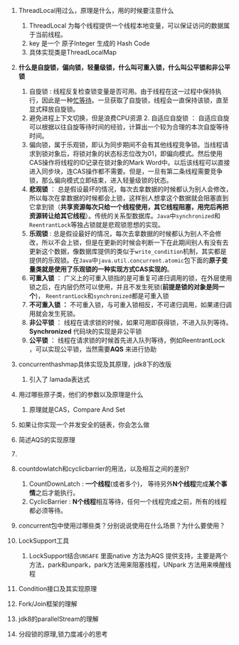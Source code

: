 1. ThreadLocal用过么，原理是什么，用的时候要注意什么

   1. ThreadLocal 为每个线程提供一个线程本地变量，可以保证访问的数据属于当前线程。
   2. key 是一个 原子Integer 生成的 Hash Code 
   3. 具体实现类是ThreadLocalMap
2. **什么是自旋锁，偏向锁，轻量级锁，什么叫可重入锁，什么叫公平锁和非公平锁**
   1. 自旋锁 : 线程反复检查锁变量是否可用。由于线程在这一过程中保持执行，因此是一种[忙等待](https://zh.wikipedia.org/wiki/%E5%BF%99%E7%AD%89%E5%BE%85)。一旦获取了自旋锁，线程会一直保持该锁，直至显式释放自旋锁。
   2. 避免进程上下文切换，但是浪费CPU资源
      2. 自适应自旋锁 ： 自适应自旋可以根据以往自旋等待时间的经验，计算出一个较为合理的本次自旋等待时间。
   3. 偏向锁，属于乐观锁，即认为同步期间不会有其他线程竞争锁。当线程请求到锁对象后，将锁对象的状态标志位改为01，即偏向模式。然后使用CAS操作将线程的ID记录在锁对象的Mark Word中。以后该线程可以直接进入同步块，连CAS操作都不需要。但是，一旦有第二条线程需要竞争锁，那么偏向模式立即结束，进入轻量级锁的状态。
   4. **悲观锁** ： 总是假设最坏的情况，每次去拿数据的时候都认为别人会修改，所以每次在拿数据的时候都会上锁，这样别人想拿这个数据就会阻塞直到它拿到锁（**共享资源每次只给一个线程使用，其它线程阻塞，用完后再把资源转让给其它线程**）。传统的关系型数据库。`Java`中`synchronized`和`ReentrantLock`等独占锁就是悲观锁思想的实现。
   5. **乐观锁** : 总是假设最好的情况，每次去拿数据的时候都认为别人不会修改，所以不会上锁，但是在更新的时候会判断一下在此期间别人有没有去更新这个数据，像数据库提供的类似于`write_condition`机制，其实都是提供的乐观锁。在`Java`中`java.util.concurrent.atomic`包下面的**原子变量类就是使用了乐观锁的一种实现方式CAS实现的**。
   6. **可重入锁**  ：  广义上的可重入锁指的是可重复可递归调用的锁，在外层使用锁之后，在内层仍然可以使用，并且不发生死锁(**前提是锁的对象是同一个**)， `ReentrantLock`和`synchronized`都是可重入锁
   7. **不可重入锁 ：** 不可重入锁，与可重入锁相反，不可递归调用，如果递归调用就会发生死锁。
   8. **非公平锁**  ： 线程在请求锁的时候，如果可用即获得锁，不进入队列等待。**Synchronized** 代码块的实现是非公平锁
   9. **公平锁** ： 线程在请求锁的时候首先进入队列等待，例如ReentrantLock ，可以实现公平锁，当然需要**AQS** 来进行协助
7. concurrenthashmap具体实现及其原理，jdk8下的改版
   1. 引入了 lamada表达式
4. 用过哪些原子类，他们的参数以及原理是什么
   1. 原理就是CAS，Compare And Set
9. 如果让你实现一个并发安全的链表，你会怎么做
10. 简述AQS的实现原理
   1. 
11. countdowlatch和cyclicbarrier的用法，以及相互之间的差别?
    1. CountDownLatch : **一个线程**(或者多个)， 等待另外**N个线程**完成**某个事情**之后才能执行。   
    2. CyclicBarrier        : **N个线程**相互等待，任何一个线程完成之前，所有的线程都必须等待。
12. concurrent包中使用过哪些类？分别说说使用在什么场景？为什么要使用？
13. LockSupport工具
    1. LockSupport结合`UNSAFE` 里面native 方法为AQS 提供支持，主要是两个方法，park和unpark，park方法用来阻塞线程，UNpark 方法用来唤醒线程
14. Condition接口及其实现原理
15. Fork/Join框架的理解
16. jdk8的parallelStream的理解
17. 分段锁的原理,锁力度减小的思考